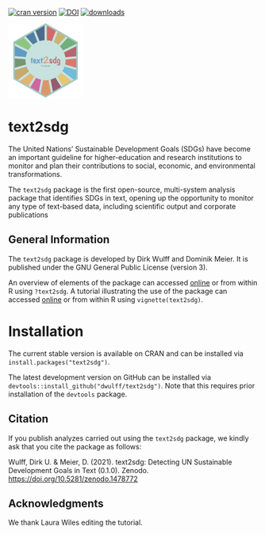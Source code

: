 [![cran
version](http://www.r-pkg.org/badges/version/mousetrap)](https://CRAN.R-project.org/package=mousetrap)
[![DOI](https://zenodo.org/badge/DOI/10.5281/zenodo.596640.svg)](https://doi.org/10.5281/zenodo.596640)
[![downloads](https://cranlogs.r-pkg.org/badges/grand-total/mousetrap?color=yellow)](https://CRAN.R-project.org/package=mousetrap)

<img src="man/figures/text2sdg.png" style="height:150px"></img>

# text2sdg

The United Nations’ Sustainable Development Goals (SDGs) have become an important guideline for higher-education and research institutions to monitor and plan their contributions to social, economic, and environmental transformations.

The `text2sdg` package is the first open-source, multi-system analysis package that identifies SDGs in text, opening up the opportunity to monitor any type of text-based data, including scientific output and corporate publications


## General Information

The `text2sdg` package is developed by Dirk Wulff and Dominik Meier. It is published under the GNU General Public License (version 3).

An overview of elements of the package can accessed
[online](http://pascalkieslich.github.io/mousetrap/reference/mousetrap.html) or from within R using `?text2sdg`. A tutorial illustrating the use of the package can accessed
[online](http://pascalkieslich.github.io/mousetrap/reference/mousetrap.html) or from within R using `vignette(text2sdg)`.

# Installation

The current stable version is available on CRAN and can be installed via `install.packages("text2sdg")`.

The latest development version on GitHub can be installed via `devtools::install_github("dwulff/text2sdg")`. Note that this requires prior installation of the `devtools` package.  

## Citation

If you publish analyzes carried out using the `text2sdg` package, we kindly ask that you cite the package as follows:

Wulff, Dirk U. & Meier, D. (2021). text2sdg: Detecting UN Sustainable Development Goals in Text (0.1.0). Zenodo. https://doi.org/10.5281/zenodo.1478772

## Acknowledgments

We thank Laura Wiles editing the tutorial.
